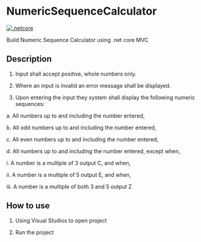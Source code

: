 # NumericSequenceCalculator

[![.netcore](https://img.shields.io/badge/.net%20core-2.0-blue.svg)](https://github.com/dotnet/core)
 
Build Numeric Sequence Calculator using .net core MVC
 
## Description
 
1.	Input shall accept positive, whole numbers only.

2.	Where an input is invalid an error message shall be displayed.

3.	Upon entering the input they system shall display the following numeric sequences:

a.	All numbers up to and including the number entered,

b.	All odd numbers up to and including the number entered,

c.	All even numbers up to and including the number entered,

d.	All numbers up to and including the number entered, except when,

  i.	A number is a multiple of 3 output C, and when,
  
  ii.	A number is a multiple of 5 output E, and when,
  
  iii.	A number is a multiple of both 3 and 5 output Z
 
## How to use

1. Using Visual Studios to open project

2. Run the project
